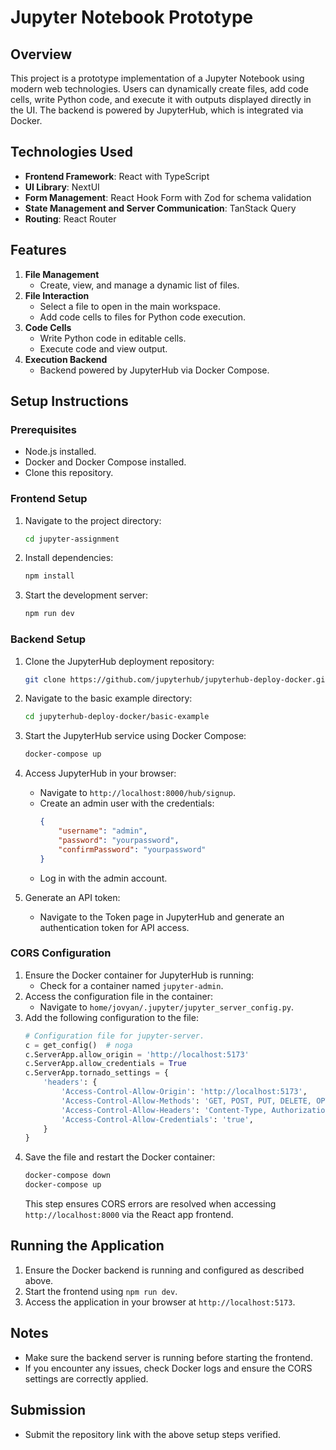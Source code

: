 # Jupyter Notebook Prototype

## Overview
This project is a prototype implementation of a Jupyter Notebook using modern web technologies. Users can dynamically create files, add code cells, write Python code, and execute it with outputs displayed directly in the UI. The backend is powered by JupyterHub, which is integrated via Docker.

## Technologies Used
- **Frontend Framework**: React with TypeScript
- **UI Library**: NextUI
- **Form Management**: React Hook Form with Zod for schema validation
- **State Management and Server Communication**: TanStack Query
- **Routing**: React Router

## Features
1. **File Management**
   - Create, view, and manage a dynamic list of files.
2. **File Interaction**
   - Select a file to open in the main workspace.
   - Add code cells to files for Python code execution.
3. **Code Cells**
   - Write Python code in editable cells.
   - Execute code and view output.
4. **Execution Backend**
   - Backend powered by JupyterHub via Docker Compose.

## Setup Instructions

### Prerequisites
- Node.js installed.
- Docker and Docker Compose installed.
- Clone this repository.

### Frontend Setup
1. Navigate to the project directory:
   ```bash
   cd jupyter-assignment
   ```
2. Install dependencies:
   ```bash
   npm install
   ```
3. Start the development server:
   ```bash
   npm run dev
   ```

### Backend Setup
1. Clone the JupyterHub deployment repository:
   ```bash
   git clone https://github.com/jupyterhub/jupyterhub-deploy-docker.git
   ```
2. Navigate to the basic example directory:
   ```bash
   cd jupyterhub-deploy-docker/basic-example
   ```
3. Start the JupyterHub service using Docker Compose:
   ```bash
   docker-compose up
   ```

4. Access JupyterHub in your browser:
   - Navigate to `http://localhost:8000/hub/signup`.
   - Create an admin user with the credentials:
     ```json
     {
         "username": "admin",
         "password": "yourpassword",
         "confirmPassword": "yourpassword"
     }
     ```
   - Log in with the admin account.

5. Generate an API token:
   - Navigate to the Token page in JupyterHub and generate an authentication token for API access.

### CORS Configuration
1. Ensure the Docker container for JupyterHub is running:
   - Check for a container named `jupyter-admin`.
2. Access the configuration file in the container:
   - Navigate to `home/jovyan/.jupyter/jupyter_server_config.py`.
3. Add the following configuration to the file:
   ```python
   # Configuration file for jupyter-server.
   c = get_config()  # noga
   c.ServerApp.allow_origin = 'http://localhost:5173'
   c.ServerApp.allow_credentials = True
   c.ServerApp.tornado_settings = {
       'headers': {
           'Access-Control-Allow-Origin': 'http://localhost:5173',
           'Access-Control-Allow-Methods': 'GET, POST, PUT, DELETE, OPTIONS',
           'Access-Control-Allow-Headers': 'Content-Type, Authorization',
           'Access-Control-Allow-Credentials': 'true',
       }
   }
   ```
4. Save the file and restart the Docker container:
   ```bash
   docker-compose down
   docker-compose up
   ```
   This step ensures CORS errors are resolved when accessing `http://localhost:8000` via the React app frontend.

## Running the Application
1. Ensure the Docker backend is running and configured as described above.
2. Start the frontend using `npm run dev`.
3. Access the application in your browser at `http://localhost:5173`.

## Notes
- Make sure the backend server is running before starting the frontend.
- If you encounter any issues, check Docker logs and ensure the CORS settings are correctly applied.

## Submission
- Submit the repository link with the above setup steps verified.

